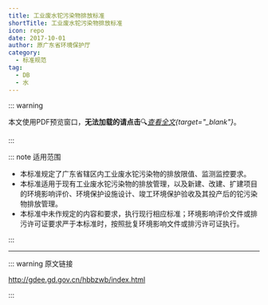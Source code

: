 ```yaml
---
title: 工业废水铊污染物排放标准
shortTitle: 工业废水铊污染物排放标准
icon: repo
date: 2017-10-01
author: 原广东省环境保护厅
category:
  - 标准规范
tag:
  - DB
  - 水
---
```


::: warning

本文使用PDF预览窗口<Badge text="基于Chromium内核" type="tip" />，**无法加载的请点击**:mag:*[查看全文](/static/pdf/P8/DB/DB-44-1989-2017.pdf){target="_blank"}*。

:::

::: note 适用范围

- 本标准规定了广东省辖区内工业废水铊污染物的排放限值、监测监控要求。
- 本标准适用于现有工业废水铊污染物的排放管理，以及新建、改建、扩建项目的环境影响评价、环境保护设施设计、竣工环境保护验收及其投产后的铊污染物排放管理。
- 本标准中未作规定的内容和要求，执行现行相应标准；环境影响评价文件或排污许可证要求严于本标准时，按照批复环境影响文件或排污许可证执行。

:::

<PDF url="/static/pdf/P8/DB/DB-44-1989-2017.pdf" :zoom=90 height="1020px" />

---

::: warning 原文链接

<http://gdee.gd.gov.cn/hbbzwb/index.html>

:::